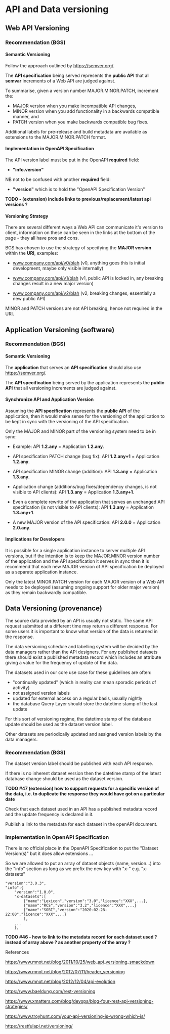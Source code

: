 # API and Data versioning

## Web API Versioning

### Recommendation (BGS)

#### Semantic Versioning

Follow the approach outlined by https://semver.org/.

The **API specification** being served represents the **public API** that all **semvar** increments of a Web API are judged against.

To summarise, given a version number MAJOR.MINOR.PATCH, increment the:

 * MAJOR version when you make incompatible API changes,
 * MINOR version when you add functionality in a backwards compatible manner, and
 * PATCH version when you make backwards compatible bug fixes.

Additional labels for pre-release and build metadata are available as extensions to the MAJOR.MINOR.PATCH format.

#### Implementation in OpenAPI Specification

The API version label must be put in the OpenAPI **required** field:

-  **"info.version"** 


NB not to be confused with another  **required** field:

-  **"version"** which is to hold the "OpenAPI Specification Version"


**TODO - (extension) include links to previous/replacement/latest api versions ?**

#### Versioning Strategy

There are several different ways a Web API can communicate it's version to client, information on these can be seen in the links at the bottom of the page - they all have pros and cons.

BGS has chosen to use the strategy of specifying the **MAJOR version** within the **URI**, examples:

- 
  www.company.com/api/v0/blah (v0, anything goes this is initial development, maybe only visible internally)

- www.company.com/api/v1/blah (v1, public API is locked in, any breaking changes result in a new major version)

- www.company.com/api/v2/blah (v2, breaking changes, essentially a new public API)


MINOR and PATCH versions are not API breaking, hence not required in the URI.

## Application Versioning (software)

### Recommendation (BGS)

#### Semantic Versioning

The **application** that serves an **API specification** should also use https://semver.org/. 

The **API specification** being served by the application represents the **public API** that all versioning increments are judged against.

#### Synchronize API and Application Version

Assuming the **API specification** represents the **public API** of the application, then it would make sense for the versioning of the application to be kept in sync with the versioning of the API specification. 

Only the MAJOR and MINOR part of the versioning system need to be in sync:

- Example: API **1.2.any** = Application **1.2.any**.
- API specification PATCH change (bug fix):  API **1.2.any+1** = Application **1.2.any**.

- API specification MINOR change (addition):  API **1.3.any** = Application **1.3.any**.

- Application change (additions/bug fixes/dependency changes, is not visible to API clients): API **1.3.any**  = Application **1.3.any+1**. 

- Even a complete rewrite of the application that serves an unchanged API specification (is not visible to API clients): API **1.3.any** = Application **1.3.any+1**.

- A new MAJOR version of the API specification: API **2.0.0** = Application **2.0.any**.

#### Implications for Developers

It is possible for a single application instance to server multiple API versions, but if the intention is to keep the MAJOR.MINOR version number of the application and the API specification it serves in sync then it is recommend that each new MAJOR version of API specification be deployed as a separate application instance.

Only the latest MINOR.PATCH version for each MAJOR version of a Web API needs to be deployed (assuming ongoing support for older major version) as they remain backwardly compatible.

## Data Versioning (provenance)

The source data provided by an API is usually not static.  The same API request submitted at a different time may return a different response. 
For some users it is important to know what version of the data is returned in the response.

The data versioning schedule and labelling system will be decided by the data managers rather than the API designers.
For any published datasets there should exist a published metadata record which includes an attribute giving a value for the
frequency of update of the data. 

The datasets used in our core use case for these guidelines are often:
 * "continually updated" (which in reality can mean sporadic periods of activity)
 * not assigned version labels
 * updated for external access on a regular basis, usually nightly
 * the database Query Layer should store the datetime stamp of the last update

For this sort of versioning regime, the datetime stamp of the database update should be used as the dataset version label.

Other datasets are periodically updated and assigned version labels by the data managers. 

### Recommendation (BGS)

The dataset version label should be published with each API response.

If there is no inherent dataset version then the datetime stamp of the latest database change should be used as the dataset version.

**TODO #47 (extension) how to support requests for a specific version of the data, i.e. to duplicate the response they would have got on a particular date**

Check that each dataset used in an API has a published metadata record and the update frequency is declared in it. 

Publish a link to the metadata for each dataset in the openAPI document.

### Implementation in OpenAPI Specification

There is no official place in the OpenAPI Specification to put the "Dataset Version(s)" but it does allow extensions ...

So we are allowed to put an array of dataset objects (name, version...) into the "info" section as long as we prefix the new key with "x-" e.g. "x-datasets"

```...
"version":"3.0.3",
"info":{
    "version":"1.0.0",
    "x-datasets":[
        {"name":"Lexicon","version":"3.0","licence":"XXX",...},
        {"name":"RCS","version":"3.2","licence":"XXX",...}
        {"name":"SOBI","version":"2020-02-28-22:00","licence":"XXX",...}
        ],   
    ...
    },
```



**TODO #46 - how to link to the metadata record for each dataset used ? instead of array above ? as another property of the array ?**









References

https://www.mnot.net/blog/2011/10/25/web_api_versioning_smackdown

https://www.mnot.net/blog/2012/07/11/header_versioning

https://www.mnot.net/blog/2012/12/04/api-evolution

https://www.baeldung.com/rest-versioning

https://www.xmatters.com/blog/devops/blog-four-rest-api-versioning-strategies/

https://www.troyhunt.com/your-api-versioning-is-wrong-which-is/

https://restfulapi.net/versioning/